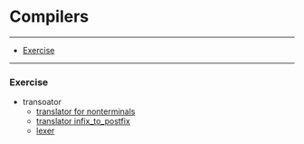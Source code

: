 # Compilers

- - -

* [Exercise](#Exercise)

- - -

### Exercise

* transoator
	* [translator for nonterminals](https://github.com/zpoint/Reading-Exercises-Notes/tree/master/compilers/translator/translator_for_nonterminals)
	* [translator infix_to_postfix](https://github.com/zpoint/Reading-Exercises-Notes/tree/master/compilers/translator/infix_to_postfix)
	* [lexer](https://github.com/zpoint/Reading-Exercises-Notes/tree/master/compilers/lexer)
